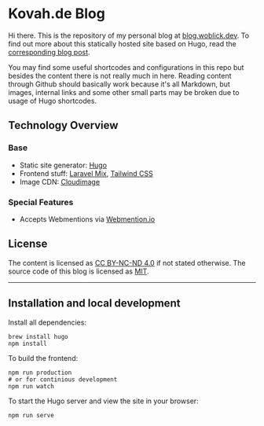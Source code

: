 # Kovah.de Blog

Hi there. This is the repository of my personal blog at [blog.woblick.dev](https://blog.woblick.dev). To find out more about this statically hosted site based on Hugo, read the [corresponding blog post](https://blog.woblick.dev/en/2019/static-blog-with-hugo/).

You may find some useful shortcodes and configurations in this repo but besides the content there is not really much in here. Reading content through Github should basically work because it's all Markdown, but images, internal links and some other small parts may be broken due to usage of Hugo shortcodes.

## Technology Overview

### Base

* Static site generator: [Hugo](https://gohugo.io/)
* Frontend stuff: [Laravel Mix](https://laravel-mix.com/), [Tailwind CSS](https://tailwindcss.com/)
* Image CDN: [Cloudimage](https://www.cloudimage.io/en/home?ref=kevinwoblick)

### Special Features

* Accepts Webmentions via [Webmention.io](https://webmention.io/)


## License

The content is licensed as [CC BY-NC-ND 4.0](https://creativecommons.org/licenses/by-nc-nd/4.0/) if not stated otherwise.
The source code of this blog is licensed as [MIT](https://opensource.org/licenses/MIT).


---

## Installation and local development

Install all dependencies:
```
brew install hugo
npm install
```

To build the frontend:
```
npm run production
# or for continious development
npm run watch
```

To start the Hugo server and view the site in your browser:
```
npm run serve
```
